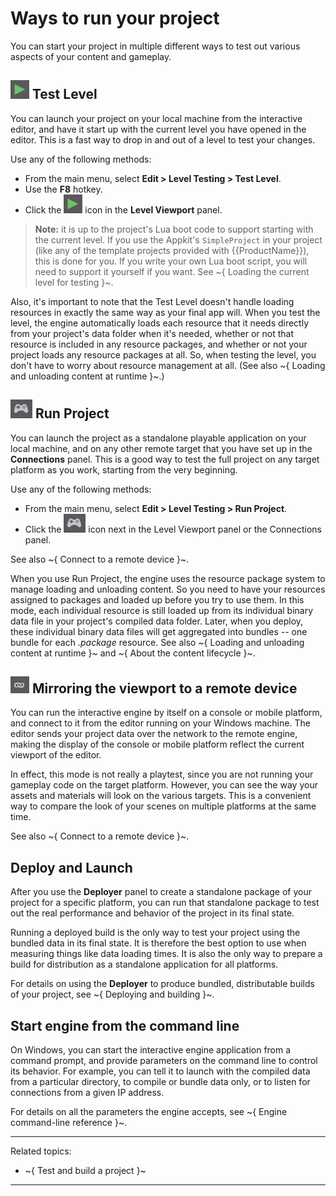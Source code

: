 # Ways to run your project

You can start your project in multiple different ways to test out various aspects of your content and gameplay.

## ![Play](../images/icon_test_level.png) Test Level

You can launch your project on your local machine from the interactive editor, and have it start up with the current level you have opened in the editor. This is a fast way to drop in and out of a level to test your changes.

Use any of the following methods:

-	From the main menu, select **Edit > Level Testing > Test Level**.
-	Use the **F8** hotkey.
-	Click the ![Play](../images/icon_test_level.png) icon in the **Level Viewport** panel.

> **Note:** it is up to the project's Lua boot code to support starting with the current level. If you use the Appkit's `SimpleProject` in your project (like any of the template projects provided with {{ProductName}}), this is done for you. If you write your own Lua boot script, you will need to support it yourself if you want. See ~{ Loading the current level for testing }~.

Also, it's important to note that the Test Level doesn't handle loading resources in exactly the same way as your final app will. When you test the level, the engine automatically loads each resource that it needs directly from your project's data folder when it's needed, whether or not that resource is included in any resource packages, and whether or not your project loads any resource packages at all. So, when testing the level, you don't have to worry about resource management at all. (See also ~{ Loading and unloading content at runtime }~.)

## ![Run](../images/icon_run_project.png) Run Project

You can launch the project as a standalone playable application on your local machine, and on any other remote target that you have set up in the **Connections** panel. This is a good way to test the full project on any target platform as you work, starting from the very beginning.

Use any of the following methods:

-	From the main menu, select **Edit > Level Testing > Run Project**.
-	Click the ![Run](../images/icon_run_project.png) icon next in the Level Viewport panel or the Connections panel.

See also ~{ Connect to a remote device }~.

When you use Run Project, the engine uses the resource package system to manage loading and unloading content. So you need to have your resources assigned to packages and loaded up before you try to use them. In this mode, each individual resource is still loaded up from its individual binary data file in your project's compiled data folder. Later, when you deploy, these individual binary data files will get aggregated into bundles -- one bundle for each *.package* resource. See also ~{ Loading and unloading content at runtime }~ and ~{ About the content lifecycle }~.

## ![Link](../images/icon_linkConsole.png) Mirroring the viewport to a remote device

You can run the interactive engine by itself on a console or mobile platform, and connect to it from the editor running on your Windows machine. The editor sends your project data over the network to the remote engine, making the display of the console or mobile platform reflect the current viewport of the editor.

In effect, this mode is not really a playtest, since you are not running your gameplay code on the target platform. However, you can see the way your assets and materials will look on the various targets. This is a convenient way to compare the look of your scenes on multiple platforms at the same time.

See also ~{ Connect to a remote device }~.

## Deploy and Launch

After you use the **Deployer** panel to create a standalone package of your project for a specific platform, you can run that standalone package to test out the real performance and behavior of the project in its final state.

Running a deployed build is the only way to test your project using the bundled data in its final state. It is therefore the best option to use when measuring things  like data loading times. It is also the only way to prepare a build for distribution as a standalone application for all platforms.

For details on using the **Deployer** to produce bundled, distributable builds of your project, see ~{ Deploying and building }~.

## Start engine from the command line

On Windows, you can start the interactive engine application from a command prompt, and provide parameters on the command line to control its behavior. For example, you can tell it to launch with the compiled data from a particular directory, to compile or bundle data only, or to listen for connections from a given IP address.

For details on all the parameters the engine accepts, see ~{ Engine command-line reference }~.

---
Related topics:
-	~{ Test and build a project }~
---
